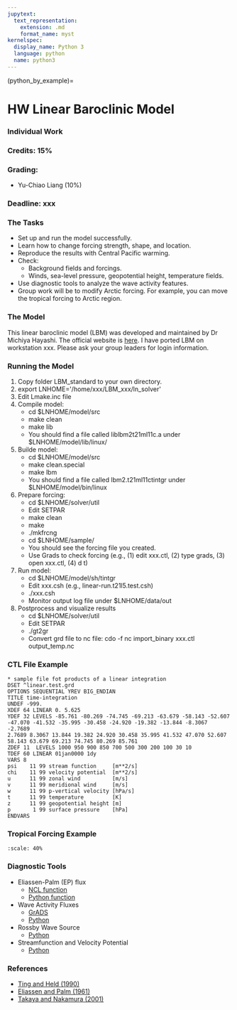 ```yaml
---
jupytext:
  text_representation:
    extension: .md
    format_name: myst
kernelspec:
  display_name: Python 3
  language: python
  name: python3
---
```


(python_by_example)=

# HW Linear Baroclinic Model

### Individual Work

### Credits: 15%

### Grading:
- Yu-Chiao Liang (10%)

### Deadline: xxx

### The Tasks

- Set up and run the model successfully.
- Learn how to change forcing strength, shape, and location.
- Reproduce the results with Central Pacific warming.
- Check:
  - Background fields and forcings.
  - Winds, sea-level pressure, geopotential height, temperature fields.
- Use diagnostic tools to analyze the wave activity features.
- Group work will be to modify Arctic forcing. For example, you can move the tropical forcing to Arctic region.

### The Model

This linear baroclinic model (LBM) was developed and maintained by Dr Michiya Hayashi. 
The official website is [here](https://ccsr.aori.u-tokyo.ac.jp/~lbm/sub/lbm_4.html).
I have ported LBM on workstation xxx. Please ask your group leaders for login information.

### Running the Model

1. Copy folder LBM_standard to your own directory.
2. export LNHOME='/home/xxx/LBM_xxx/ln_solver'
3. Edit Lmake.inc file
4. Compile model:
   - cd $LNHOME/model/src
   - make clean
   - make lib 
   - You should find a file called liblbm2t21ml11c.a under $LNHOME/model/lib/linux/
5. Builde model:
   - cd $LNHOME/model/src 
   - make clean.special
   - make lbm
   - You should find a file called lbm2.t21ml11ctintgr under $LNHOME/model/bin/linux
6. Prepare forcing:
   - cd $LNHOME/solver/util
   - Edit SETPAR
   - make clean
   - make
   - ./mkfrcng
   - cd $LNHOME/sample/
   - You should see the forcing file you created.
   - Use Grads to check forcing (e.g., (1) edit xxx.ctl, (2) type grads, (3) open xxx.ctl, (4) d t)
7. Run model:
   - cd $LNHOME/model/sh/tintgr
   - Edit xxx.csh (e.g., linear-run.t21l5.test.csh)
   - ./xxx.csh
   - Monitor output log file under $LNHOME/data/out
8. Postprocess and visualize results
   - cd $LNHOME/solver/util
   - Edit SETPAR
   - ./gt2gr
   - Convert grd file to nc file: cdo -f nc import_binary xxx.ctl output_temp.nc

### CTL File Example

```{code-cell} linux
* sample file fot products of a linear integration
DSET ^linear.test.grd
OPTIONS SEQUENTIAL YREV BIG_ENDIAN
TITLE time-integration
UNDEF -999.
XDEF 64 LINEAR 0. 5.625
YDEF 32 LEVELS -85.761 -80.269 -74.745 -69.213 -63.679 -58.143 -52.607
-47.070 -41.532 -35.995 -30.458 -24.920 -19.382 -13.844 -8.3067 -2.7689
2.7689 8.3067 13.844 19.382 24.920 30.458 35.995 41.532 47.070 52.607
58.143 63.679 69.213 74.745 80.269 85.761
ZDEF 11  LEVELS 1000 950 900 850 700 500 300 200 100 30 10
TDEF 60 LINEAR 01jan0000 1dy
VARS 8
psi    11 99 stream function     [m**2/s]
chi    11 99 velocity potential  [m**2/s]
u      11 99 zonal wind          [m/s]
v      11 99 meridional wind     [m/s]
w      11 99 p-vertical velocity [hPa/s]
t      11 99 temperature         [K]
z      11 99 geopotential height [m]
p       1 99 surface pressure    [hPa]
ENDVARS
```

### Tropical Forcing Example
```{figure} /_static/lecture_specific/figures/lbm_cp_forcing.gif
:scale: 40%
```
### Diagnostic Tools

- Eliassen-Palm (EP) flux
  - [NCL function](https://www.ncl.ucar.edu/Applications/EPflux.shtml)
  - [Python function](https://github.com/mjucker/aostools/blob/master/climate.py)
- Wave Activity Fluxes  
  - [GrADS](http://www.atmos.rcast.u-tokyo.ac.jp/nishii/programs/index.html)
  - [Python](https://github.com/marisolosman/Reunion_Clima/blob/master/WAF/Calculo_WAF.ipynb)
- Rossby Wave Source
  - [Python](https://ajdawson.github.io/windspharm/latest/examples/rws_standard.html) 
- Streamfunction and Velocity Potential
  - [Python](https://ajdawson.github.io/windspharm/latest/examples/sfvp_standard.html)

### References

- [Ting and Held (1990)](https://journals.ametsoc.org/view/journals/atsc/47/21/1520-0469_1990_047_2546_tswrta_2_0_co_2.xml)
- [Eliassen and Palm (1961)](https://math.nyu.edu/~pauluis/TEM/TEM/Papers_files/Ellassen%26Palm_1961.pdf)
- [Takaya and Nakamura (2001)](https://journals.ametsoc.org/view/journals/atsc/58/6/1520-0469_2001_058_0608_afoapi_2.0.co_2.xml)


